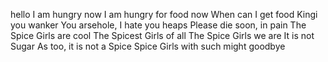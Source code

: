 hello
I am hungry now
I am hungry for food now
When can I get food
Kingi you wanker 
You arsehole, I hate you heaps
Please die soon, in pain
The Spice Girls are cool
The Spicest Girls of all
The Spice Girls we are
It is not Sugar
As too, it is not a Spice
Spice Girls with such might
goodbye
